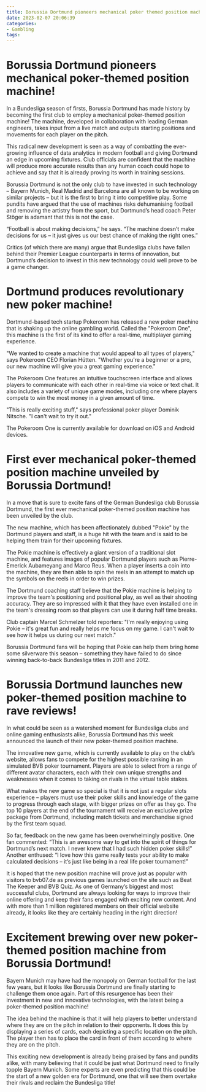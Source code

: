 ```yaml
---
title: Borussia Dortmund pioneers mechanical poker themed position machine!
date: 2023-02-07 20:06:39
categories:
- Gambling
tags:
---
```



#  Borussia Dortmund pioneers mechanical poker-themed position machine!

In a Bundesliga season of firsts, Borussia Dortmund has made history by becoming the first club to employ a mechanical poker-themed position machine! The machine, developed in collaboration with leading German engineers, takes input from a live match and outputs starting positions and movements for each player on the pitch.

This radical new development is seen as a way of combatting the ever-growing influence of data analytics in modern football and giving Dortmund an edge in upcoming fixtures. Club officials are confident that the machine will produce more accurate results than any human coach could hope to achieve and say that it is already proving its worth in training sessions.

Borussia Dortmund is not the only club to have invested in such technology – Bayern Munich, Real Madrid and Barcelona are all known to be working on similar projects – but it is the first to bring it into competitive play. Some pundits have argued that the use of machines risks dehumanising football and removing the artistry from the sport, but Dortmund’s head coach Peter Stöger is adamant that this is not the case.

“Football is about making decisions,” he says. “The machine doesn’t make decisions for us – it just gives us our best chance of making the right ones.”

Critics (of which there are many) argue that Bundesliga clubs have fallen behind their Premier League counterparts in terms of innovation, but Dortmund’s decision to invest in this new technology could well prove to be a game changer.

#  Dortmund produces revolutionary new poker machine!

Dortmund-based tech startup Pokeroom has released a new poker machine that is shaking up the online gambling world. Called the "Pokeroom One", this machine is the first of its kind to offer a real-time, multiplayer gaming experience.

"We wanted to create a machine that would appeal to all types of players," says Pokeroom CEO Florian Hütten. "Whether you're a beginner or a pro, our new machine will give you a great gaming experience."

The Pokeroom One features an intuitive touchscreen interface and allows players to communicate with each other in real-time via voice or text chat. It also includes a variety of unique game modes, including one where players compete to win the most money in a given amount of time.

"This is really exciting stuff," says professional poker player Dominik Nitsche. "I can't wait to try it out."

The Pokeroom One is currently available for download on iOS and Android devices.

#  First ever mechanical poker-themed position machine unveiled by Borussia Dortmund!

In a move that is sure to excite fans of the German Bundesliga club Borussia Dortmund, the first ever mechanical poker-themed position machine has been unveiled by the club.

The new machine, which has been affectionately dubbed "Pokie" by the Dortmund players and staff, is a huge hit with the team and is said to be helping them train for their upcoming fixtures.

The Pokie machine is effectively a giant version of a traditional slot machine, and features images of popular Dortmund players such as Pierre-Emerick Aubameyang and Marco Reus. When a player inserts a coin into the machine, they are then able to spin the reels in an attempt to match up the symbols on the reels in order to win prizes.

The Dortmund coaching staff believe that the Pokie machine is helping to improve the team's positioning and positional play, as well as their shooting accuracy. They are so impressed with it that they have even installed one in the team's dressing room so that players can use it during half time breaks.

Club captain Marcel Schmelzer told reporters: "I'm really enjoying using Pokie – it's great fun and really helps me focus on my game. I can't wait to see how it helps us during our next match."

Borussia Dortmund fans will be hoping that Pokie can help them bring home some silverware this season – something they have failed to do since winning back-to-back Bundesliga titles in 2011 and 2012.

#  Borussia Dortmund launches new poker-themed position machine to rave reviews!

In what could be seen as a watershed moment for Bundesliga clubs and online gaming enthusiasts alike, Borussia Dortmund has this week announced the launch of their new poker-themed position machine.

The innovative new game, which is currently available to play on the club’s website, allows fans to compete for the highest possible ranking in an simulated BVB poker tournament. Players are able to select from a range of different avatar characters, each with their own unique strengths and weaknesses when it comes to taking on rivals in the virtual table stakes.

What makes the new game so special is that it is not just a regular slots experience – players must use their poker skills and knowledge of the game to progress through each stage, with bigger prizes on offer as they go. The top 10 players at the end of the tournament will receive an exclusive prize package from Dortmund, including match tickets and merchandise signed by the first team squad.

So far, feedback on the new game has been overwhelmingly positive. One fan commented: “This is an awesome way to get into the spirit of things for Dortmund’s next match. I never knew that I had such hidden poker skills!” Another enthused: “I love how this game really tests your ability to make calculated decisions – it’s just like being in a real life poker tournament!”

It is hoped that the new position machine will prove just as popular with visitors to bvb07.de as previous games launched on the site such as Beat The Keeper and BVB Quiz. As one of Germany’s biggest and most successful clubs, Dortmund are always looking for ways to improve their online offering and keep their fans engaged with exciting new content. And with more than 1 million registered members on their official website already, it looks like they are certainly heading in the right direction!

#  Excitement brewing over new poker-themed position machine from Borussia Dortmund!


Bayern Munich may have had the monopoly on German football for the last few years, but it looks like Borussia Dortmund are finally starting to challenge them once again. Part of this resurgence has been their investment in new and innovative technologies, with the latest being a poker-themed position machine!

The idea behind the machine is that it will help players to better understand where they are on the pitch in relation to their opponents. It does this by displaying a series of cards, each depicting a specific location on the pitch. The player then has to place the card in front of them according to where they are on the pitch.

This exciting new development is already being praised by fans and pundits alike, with many believing that it could be just what Dortmund need to finally topple Bayern Munich. Some experts are even predicting that this could be the start of a new golden era for Dortmund, one that will see them overtake their rivals and reclaim the Bundesliga title!